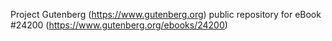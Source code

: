 Project Gutenberg (https://www.gutenberg.org) public repository for eBook #24200 (https://www.gutenberg.org/ebooks/24200)
